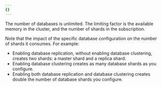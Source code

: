 ```yaml
---
{}
---
```

The number of databases is unlimited. The limiting factor is the
available memory in the cluster, and the number of shards in the
subscription.

Note that the impact of the specific database configuration on the 
number of shards it consumes. For example:

- Enabling database replication, without enabling database clustering, 
  creates two shards: a master shard and a replica shard.
- Enabling database clustering creates as many database shards as you 
  configure.
- Enabling both database replication and database clustering creates 
  double the number of database shards you configure.